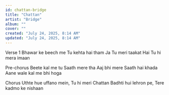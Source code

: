 ```yaml
---
id: chattan-bridge
title: "Chattan"
artist: "Bridge"
album: ""
cover: ""
created: "July 24, 2025, 8:14 AM"
updated: "July 24, 2025, 8:14 AM"
---
```


Verse 1
Bhawar ke beech me
Tu kehta hai tham Ja
Tu meri taakat Hai
Tu hi mera imaan

Pre-chorus
Beete kal me tu
Saath mere tha
Aaj bhi mere
Saath hai khada
Aane wale kal me bhi hoga

Chorus
Uthte hue uffano mein,
Tu hi meri Chattan
Badhti hui lehron pe,
Tere kadmo ke nishaan